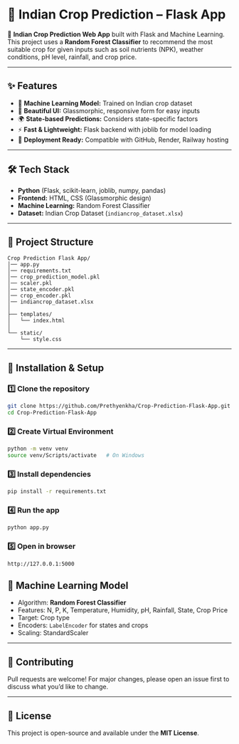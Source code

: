 # 🌾 Indian Crop Prediction – Flask App

🚀 **Indian Crop Prediction Web App** built with Flask and Machine Learning.  
This project uses a **Random Forest Classifier** to recommend the most suitable crop for given inputs such as soil nutrients (NPK), weather conditions, pH level, rainfall, and crop price.  

---

## ✨ Features
- 🤖 **Machine Learning Model:** Trained on Indian crop dataset  
- 🎨 **Beautiful UI:** Glassmorphic, responsive form for easy inputs  
- 🌍 **State-based Predictions:** Considers state-specific factors  
- ⚡ **Fast & Lightweight:** Flask backend with joblib for model loading  
- 🚀 **Deployment Ready:** Compatible with GitHub, Render, Railway hosting  

---

## 🛠️ Tech Stack
- **Python** (Flask, scikit-learn, joblib, numpy, pandas)  
- **Frontend:** HTML, CSS (Glassmorphic design)  
- **Machine Learning:** Random Forest Classifier  
- **Dataset:** Indian Crop Dataset (`indiancrop_dataset.xlsx`)  

---

## 📂 Project Structure

```
Crop Prediction Flask App/
│── app.py
│── requirements.txt
│── crop_prediction_model.pkl
│── scaler.pkl
│── state_encoder.pkl
│── crop_encoder.pkl
│── indiancrop_dataset.xlsx
│
├── templates/
│   └── index.html
│
└── static/
    └── style.css
```

---

## 🚀 Installation & Setup

### 1️⃣ Clone the repository
```bash
git clone https://github.com/Prethyenkha/Crop-Prediction-Flask-App.git
cd Crop-Prediction-Flask-App
```

### 2️⃣ Create Virtual Environment
```bash
python -m venv venv
source venv/Scripts/activate   # On Windows
```

### 3️⃣ Install dependencies
```bash
pip install -r requirements.txt
```

### 4️⃣ Run the app
```bash
python app.py
```

### 5️⃣ Open in browser
```
http://127.0.0.1:5000
```

## 🧠 Machine Learning Model
- Algorithm: **Random Forest Classifier**  
- Features: N, P, K, Temperature, Humidity, pH, Rainfall, State, Crop Price  
- Target: Crop type  
- Encoders: `LabelEncoder` for states and crops  
- Scaling: StandardScaler  

---

## 🤝 Contributing
Pull requests are welcome! For major changes, please open an issue first to discuss what you’d like to change.

---

## 📜 License
This project is open-source and available under the **MIT License**.
